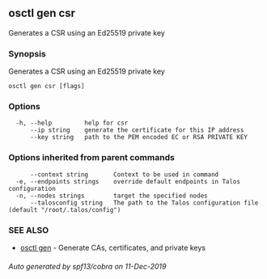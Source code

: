 <!-- markdownlint-disable -->
## osctl gen csr

Generates a CSR using an Ed25519 private key

### Synopsis

Generates a CSR using an Ed25519 private key

```
osctl gen csr [flags]
```

### Options

```
  -h, --help         help for csr
      --ip string    generate the certificate for this IP address
      --key string   path to the PEM encoded EC or RSA PRIVATE KEY
```

### Options inherited from parent commands

```
      --context string       Context to be used in command
  -e, --endpoints strings    override default endpoints in Talos configuration
  -n, --nodes strings        target the specified nodes
      --talosconfig string   The path to the Talos configuration file (default "/root/.talos/config")
```

### SEE ALSO

* [osctl gen](osctl_gen.md)	 - Generate CAs, certificates, and private keys

###### Auto generated by spf13/cobra on 11-Dec-2019
